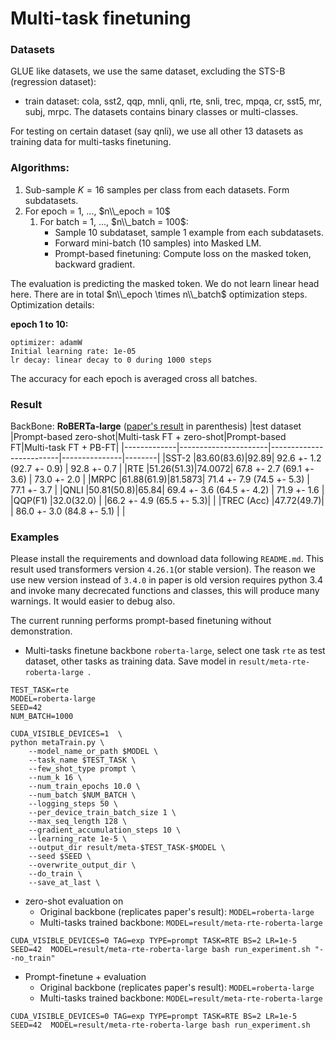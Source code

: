 # Multi-task finetuning

### Datasets
GLUE like datasets, we use the same dataset, excluding the STS-B (regression dataset): 
- train dataset: cola, sst2, qqp, mnli, qnli, rte, snli, 
            trec, mpqa, cr, sst5, mr, subj, mrpc. The datasets contains binary classes or multi-classes.

For testing on certain dataset (say qnli), we use all other 13 datasets as training data for multi-tasks finetuning.

### Algorithms:
1. Sub-sample $K=16$ samples per class from each datasets. Form subdatasets.
2. For epoch = 1, ..., $n\\_epoch = 10$
    1. For batch = 1, ..., $n\\_batch = 100$:
        - Sample 10 subdataset, sample 1 example from each subdatasets.
        - Forward mini-batch (10 samples) into Masked LM.
        - Prompt-based finetuning: Compute loss on the masked token, backward gradient. 

The evaluation is predicting the masked token. We do not learn linear head here. There are in total $n\\_epoch \times n\\_batch$ optimization steps.
Optimization details:

__epoch 1 to 10:__
```
optimizer: adamW
Initial learning rate: 1e-05
lr decay: linear decay to 0 during 1000 steps
```
The accuracy for each epoch is averaged cross all batches.

### Result
<!-- 100,10 for testing -->
BackBone: **RoBERTa-large**
([paper's result](https://arxiv.org/pdf/2012.15723.pdf) in parenthesis)
|test dataset |Prompt-based zero-shot|Multi-task FT + zero-shot|Prompt-based FT|Multi-task FT + PB-FT|
|-------------|----------------------|-------------------------|---------------|--------|
|SST-2        |83.60(83.6)|92.89| 92.6 +- 1.2 (92.7 +- 0.9) | 92.8 +- 0.7 |
|RTE          |51.26(51.3)|74.0072| 67.8 +- 2.7 (69.1 +- 3.6) |  73.0 +- 2.0 |
|MRPC         |61.88(61.9)|81.5873| 71.4 +- 7.9 (74.5 +- 5.3) | 77.1 +- 3.7 |
|QNLI         |50.81(50.8)|65.84| 69.4 +- 3.6 (64.5 +- 4.2) | 71.9 +- 1.6 |
|QQP(F1)      |32.0(32.0) |     |66.2 +- 4.9 (65.5 +- 5.3)|  |
|TREC (Acc)   |47.72(49.7)|     | 86.0 +- 3.0 (84.8 +- 5.1) | |


### Examples
Please install the requirements and download data following `README.md`. This result used transformers version `4.26.1`(or stable version). The reason we use new version instead of `3.4.0` in paper is old version requires python 3.4 and invoke many decrecated functions and classes, this will produce many warnings. It would easier to debug also.

The current running performs prompt-based finetuning without demonstration.
* Multi-tasks finetune backbone ```roberta-large```, select one task ```rte``` as test dataset, other tasks as training data. Save model in ```result/meta-rte-roberta-large ```.
```
TEST_TASK=rte
MODEL=roberta-large
SEED=42
NUM_BATCH=1000

CUDA_VISIBLE_DEVICES=1  \
python metaTrain.py \
    --model_name_or_path $MODEL \
    --task_name $TEST_TASK \
    --few_shot_type prompt \
    --num_k 16 \
    --num_train_epochs 10.0 \
    --num_batch $NUM_BATCH \
    --logging_steps 50 \
    --per_device_train_batch_size 1 \
    --max_seq_length 128 \
    --gradient_accumulation_steps 10 \
    --learning_rate 1e-5 \
    --output_dir result/meta-$TEST_TASK-$MODEL \
    --seed $SEED \
    --overwrite_output_dir \
    --do_train \
    --save_at_last \
```

* zero-shot evaluation on
   - Original backbone (replicates paper's result): ```MODEL=roberta-large```
   - Multi-tasks trained backbone: ```MODEL=result/meta-rte-roberta-large```
```
CUDA_VISIBLE_DEVICES=0 TAG=exp TYPE=prompt TASK=RTE BS=2 LR=1e-5 SEED=42  MODEL=result/meta-rte-roberta-large bash run_experiment.sh "--no_train"
```

* Prompt-finetune + evaluation
  - Original backbone (replicates paper's result): ```MODEL=roberta-large```
  - Multi-tasks trained backbone: ```MODEL=result/meta-rte-roberta-large```
```
CUDA_VISIBLE_DEVICES=0 TAG=exp TYPE=prompt TASK=RTE BS=2 LR=1e-5 SEED=42  MODEL=result/meta-rte-roberta-large bash run_experiment.sh 
```
